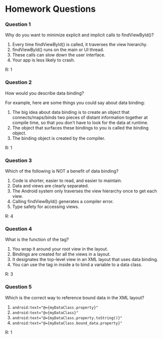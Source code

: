 # Homework Questions

### Question 1
Why do you want to minimize explicit and implicit calls to findViewById()?

1. Every time findViewById() is called, it traverses the view hierarchy.
2. findViewById() runs on the main or UI thread.
3. These calls can slow down the user interface.
4. Your app is less likely to crash.

R: 1

### Question 2
How would you describe data binding?

For example, here are some things you could say about data binding:

1. The big idea about data binding is to create an object that connects/maps/binds two pieces of distant information together at compile time, so that you don't have to look for the data at runtime.
2. The object that surfaces these bindings to you is called the binding object.
3. The binding object is created by the compiler.

R: 1

### Question 3
Which of the following is NOT a benefit of data binding?

1. Code is shorter, easier to read, and easier to maintain.
2. Data and views are clearly separated.
3. The Android system only traverses the view hierarchy once to get each view.
4. Calling findViewById() generates a compiler error.
5. Type safety for accessing views.

R: 4

### Question 4
What is the function of the <layout> tag?

1. You wrap it around your root view in the layout.
2. Bindings are created for all the views in a layout.
3. It designates the top-level view in an XML layout that uses data binding.
4. You can use the <data> tag in inside a <layout> to bind a variable to a data class.

R: 3

### Question 5
Which is the correct way to reference bound data in the XML layout?

1. `android:text="@={myDataClass.property}"`
2. `android:text="@={myDataClass}"`
3. `android:text="@={myDataClass.property.toString()}"`
4. `android:text="@={myDataClass.bound_data.property}"`

R: 1
